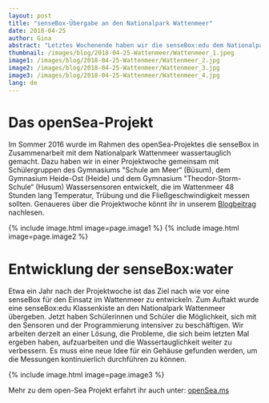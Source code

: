 ```yaml
---
layout: post
title: "senseBox-Übergabe an den Nationalpark Wattenmeer"
date: 2018-04-25
author: Gina
abstract: "Letztes Wochenende haben wir die senseBox:edu dem Nationalpark Wattenmeer überreicht, damit an Land Messungen durchgeführt werden können."
thumbnail: /images/blog/2018-04-25-Wattenmeer/Wattenmeer_1.jpeg
image1: /images/blog/2018-04-25-Wattenmeer/Wattenmeer_2.jpg
image2: /images/blog/2018-04-25-Wattenmeer/Wattenmeer_3.jpg
image3: /images/blog/2018-04-25-Wattenmeer/Wattenmeer_4.jpg
lang: de
---
```

Das openSea-Projekt
============
Im Sommer 2016 wurde im Rahmen des openSea-Projektes die senseBox in Zusammenarbeit mit dem Nationalpark Wattenmeer wassertauglich gemacht. Dazu haben wir in einer Projektwoche gemeinsam mit Schülergruppen des Gymnasiums "Schule am Meer“ (Büsum), dem Gymnasium Heide-Ost (Heide) und dem Gymnasium "Theodor-Storm-Schule“ (Husum) Wassersensoren entwickelt, die im Wattenmeer 48 Stunden lang Temperatur, Trübung und die Fließgeschwindigkeit messen sollten. Genaueres über die Projektwoche könnt ihr in unserem [Blogbeitrag](https://sensebox.de/blog/2017-06-26-projektwoche-wattenmeer) nachlesen.

{% include image.html image=page.image1 %}
{% include image.html image=page.image2 %}

Entwicklung der senseBox:water
============
Etwa ein Jahr nach der Projektwoche ist das Ziel nach wie vor eine senseBox für den Einsatz im Wattenmeer zu entwickeln. Zum Auftakt wurde eine senseBox:edu Klassenkiste an den Nationalpark Wattenmeer übergeben. Jetzt haben Schülerinnen und Schüler die Möglichkeit, sich mit den Sensoren und der Programmierung intensiver zu beschäftigen. Wir arbeiten derzeit an einer Lösung, die Probleme, die sich beim letzten Mal ergeben haben, aufzuarbeiten und die Wassertauglichkeit weiter zu verbessern. Es muss eine neue Idee für ein Gehäuse gefunden werden, um die Messungen kontinuierlich durchführen zu können.

{% include image.html image=page.image3 %}

Mehr zu dem open-Sea Projekt erfahrt ihr auch unter: [openSea.ms](https://opensea.ms/) 

